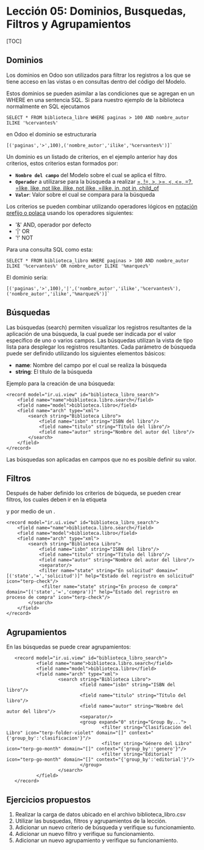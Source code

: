 Lección 05: Dominios, Busquedas, Filtros y Agrupamientos
========================================================

[TOC]

Dominios
--------

Los dominios en Odoo son utilizados para filtrar los registros a los que se tiene acceso en las vistas o en consultas dentro del código del Modelo.

Estos dominios se pueden asimilar a las condiciones que se agregan en un WHERE en una sentencia SQL. Si para nuestro ejemplo de la biblioteca normalmente en SQL ejecutamos

	SELECT * FROM biblioteca_libre WHERE paginas > 100 AND nombre_autor ILIKE '%cervantes%'

en Odoo el dominio se estructuraría

	[('paginas','>',100),('nombre_autor','ilike','%cervantes%')]`

Un dominio es un listado de criterios, en el ejemplo anterior hay dos criterios, estos criterios estan formados por:

- **`Nombre del campo`** del Modelo sobre el cual se aplica el filtro.
- **`Operador`** a utilizarse para la búsqueda a realizar [=, !=, >, >=, <, <=, =?, =like, like, not like, ilike, not ilike, =ilike, in, not in, child_of](https://www.odoo.com/documentation/8.0/reference/orm.html#domains)
- **`Valor`**: Valor sobre el cual se compara para la búsqueda

Los criterios se pueden combinar utilizando operadores lógicos en [notación prefijo o polaca](http://es.wikipedia.org/wiki/Notaci%C3%B3n_polaca) usando los operadores siguientes:

- '&' AND, operador por defecto
- '|' OR
- '!' NOT

Para una consulta SQL como esta:

    SELECT * FROM biblioteca_libro WHERE paginas > 100 AND nombre_autor ILIKE '%cervantes%' OR nombre_autor ILIKE '%marquez%'

El dominio sería:

    [('paginas','>',100),'|',('nombre_autor','ilike','%cervantes%'),('nombre_autor','ilike','%marquez%')]`

Búsquedas
---------

Las búsquedas (search) permiten visualizar los registros resultantes de la aplicación de una búsqueda, la cual puede ser indicada por el valor específico de uno o varios campos. Las búsquedas utilizan la vista de tipo lista para desplegar los registros resultantes. Cada parámetro de búsqueda puede ser definido utilizando los siguientes elementos básicos:

* **name**: Nombre del campo por el cual se realiza la búsqueda
* **string**: El título de la búsqueda

Ejemplo para la creación de una búsqueda:

	<record model="ir.ui.view" id="biblioteca_libro_search">
        <field name="name">biblioteca.libro.search</field>
        <field name="model">biblioteca.libro</field>
        <field name="arch" type="xml">
            <search string="Biblioteca Libro">
                <field name="isbn" string="ISBN del libro"/>
                <field name="titulo" string="Título del libro"/>
                <field name="autor" string="Nombre del autor del libro"/>
            </search>
        </field>
    </record>

Las búsquedas son aplicadas en campos que no es posible definir su valor.

Filtros
-------

Después de haber definido los criterios de búqueda, se pueden crear filtros, los cuales deben ir en la etiqueta <search> y por medio de un <separator/>.

	<record model="ir.ui.view" id="biblioteca_libro_search">
		<field name="name">biblioteca.libro.search</field>
		<field name="model">biblioteca.libro</field>
		<field name="arch" type="xml">
			<search string="Biblioteca Libro">
				<field name="isbn" string="ISBN del libro"/>
				<field name="titulo" string="Título del libro"/>
				<field name="autor" string="Nombre del autor del libro"/>
				<separator/>
				<filter name="state" string="En solicitud" domain="[('state','=','solicitud')]" help="Estado del regristro en solicitud" icon="terp-check"/>
				 <filter name="state" string="En proceso de compra" domain="[('state','=','compra')]" help="Estado del regristro en proceso de compra" icon="terp-check"/>
			</search>
		</field>
	</record>

Agrupamientos
-------------

En las búsquedas se puede crear agrupamientos:

       <record model="ir.ui.view" id="biblioteca_libro_search">
               <field name="name">biblioteca.libro.search</field>
               <field name="model">biblioteca.libro</field>
               <field name="arch" type="xml">
                       <search string="Biblioteca Libro">
                               <field name="isbn" string="ISBN del libro"/>
                               <field name="titulo" string="Título del libro"/>
                               <field name="autor" string="Nombre del autor del libro"/>
                               <separator/>
                               <group expand="0" string="Group By...">
                                       <filter string="Clasificación del Libro" icon="terp-folder-violet" domain="[]" context="{'group_by':'clasificacion'}"/>
                                       <filter string="Género del Libro" icon="terp-go-month" domain="[]" context="{'group_by':'genero'}"/>
                                       <filter string="Editorial" icon="terp-go-month" domain="[]" context="{'group_by':'editorial'}"/>
                               </group>
                       </search>
               </field>
       </record>


Ejercicios propuestos
---------------------

1. Realizar la carga de datos ubicado en el archivo biblioteca_libro.csv
1. Utilizar las busquedas, filtros y agrupamientos de la lección.
1. Adicionar un nuevo criterio de búsqueda y verifique su funcionamiento.
1. Adicionar un nuevo filtro y verifique su funcionamiento.
1. Adicionar un nuevo agrupamiento y verifique su funcionamiento.

